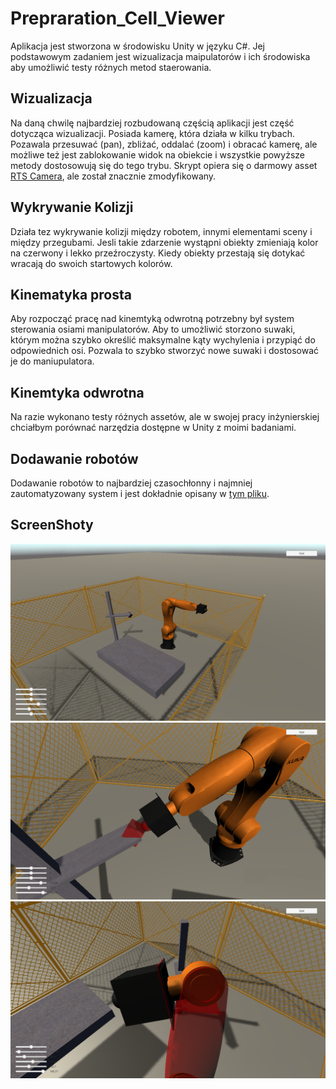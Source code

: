 # Prepraration_Cell_Viewer

Aplikacja jest stworzona w środowisku Unity w języku C#. Jej podstawowym zadaniem jest wizualizacja maipulatorów i ich środowiska aby umożliwić testy różnych metod staerowania. 

## Wizualizacja

Na daną chwilę najbardziej rozbudowaną częścią aplikacji jest część dotycząca wizualizacji. Posiada kamerę, która działa w kilku trybach. Pozawala przesuwać (pan), zbliżać, oddalać (zoom) i obracać kamerę, ale możliwe też jest zablokowanie widok na obiekcie i wszystkie powyższe metody dostosowują się do tego trybu. Skrypt opiera się o darmowy asset [RTS Camera](https://assetstore.unity.com/packages/tools/camera/rts-camera-43321), ale został znacznie zmodyfikowany. 

## Wykrywanie Kolizji

Działa tez wykrywanie kolizji między robotem, innymi elementami sceny i między przegubami. Jesli takie zdarzenie wystąpni obiekty zmieniają kolor na czerwony i lekko przeźroczysty. Kiedy obiekty przestają się dotykać wracają do swoich startowych kolorów. 

## Kinematyka prosta

Aby rozpocząć pracę nad kinemtyką odwrotną potrzebny był system sterowania osiami manipulatorów. Aby to umożliwić storzono suwaki, którym można szybko określić maksymalne kąty wychylenia i przypiąć do odpowiednich osi. Pozwala to szybko stworzyć nowe suwaki i dostosować je do maniupulatora.

## Kinemtyka odwrotna

Na razie wykonano testy różnych assetów, ale w swojej pracy inżynierskiej chciałbym porównać narzędzia dostępne w Unity z moimi badaniami.

## Dodawanie robotów

Dodawanie robotów to najbardziej czasochłonny i najmniej zautomatyzowany system i jest dokładnie opisany w [tym pliku](https://github.com/BlackMorzan/Prepraration_Cell_Viewer/blob/master/PrepCellViewer/Assets/README.txt).

## ScreenShoty


![SS1](https://github.com/BlackMorzan/Prepraration_Cell_Viewer/blob/master/PrepCellViewer/SS_PCV/PCV_SS_3.png)
![SS2](https://github.com/BlackMorzan/Prepraration_Cell_Viewer/blob/master/PrepCellViewer/SS_PCV/PCV_SS_1.png)
![SS3](https://github.com/BlackMorzan/Prepraration_Cell_Viewer/blob/master/PrepCellViewer/SS_PCV/PCV_SS_2.png)
